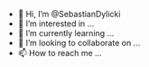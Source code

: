 - 👋 Hi, I’m @SebastianDylicki
- 👀 I’m interested in ...
- 🌱 I’m currently learning ...
- 💞️ I’m looking to collaborate on ...
- 📫 How to reach me ...

<!---
SebastianDylicki/SebastianDylicki is a ✨ special ✨ repository because its `README.md` (this file) appears on your GitHub profile.
You can click the Preview link to take a look at your changes.
--->
